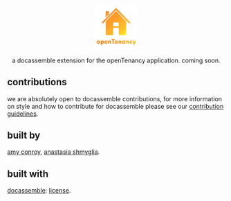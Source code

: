 <p align="center"><img src="docs/OTlogo.png"width=20%></p>

<p align="center">a docassemble extension for the openTenancy application. coming soon.</p>

## contributions 
we are absolutely open to docassemble contributions, for more information on style and how to contribute for docassemble please see our [contribution guidelines](docs/contributing.md).

## built by 
[amy conroy](https://github.com/amyconroy), [anastasia shmyglia](https://github.com/a-shmyg). 

## built with 
[docassemble](https://github.com/jhpyle/docassemble): [license](https://github.com/jhpyle/docassemble/blob/master/LICENSE.txt). 



